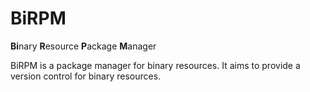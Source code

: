 # BiRPM
**Bi**nary **R**esource **P**ackage **M**anager

BiRPM is a package manager for binary resources. It aims to provide a version control for binary resources.
